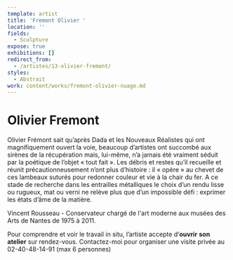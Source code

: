 ```yaml
---
template: artist
title: 'Fremont Olivier '
location: ''
fields:
  - Sculpture
expose: true
exhibitions: []
redirect_from:
  - /artistes/13-olivier-fremont/
styles:
  - Abstrait
work: content/works/fremont-olivier-nuage.md
---
```

# Olivier Fremont

Olivier Frémont sait qu’après Dada et les Nouveaux Réalistes qui ont magnifiquement ouvert la voie, beaucoup d’artistes ont succombé aux sirènes de la récupération mais, lui-même, n’a jamais été vraiment séduit par la poétique de l’objet « tout fait ». Les débris et restes qu’il recueille et réunit précautionneusement n’ont plus d’histoire : il « opère » au chevet de ces lambeaux suturés pour redonner couleur et vie à la chair du fer. A ce stade de recherche dans les entrailles métalliques le choix d’un rendu lisse ou rugueux, mat ou verni ne relève plus que d’un impossible défi : exprimer les états d’âme de la matière.

Vincent Rousseau - Conservateur chargé de l'art moderne aux musées des Arts de Nantes de 1975 à 2011.

Pour comprendre et voir le travail in situ, l’artiste accepte d’**ouvrir** **son** **atelier** sur rendez-vous. Contactez-moi pour organiser une visite privée au 02-40-48-14-91 (max 6 personnes)
